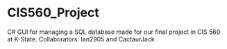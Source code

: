 # CIS560_Project
C# GUI for managing a SQL database made for our final project in CIS 560 at K-State. Collaborators: Ian2905 and CactaurJack

